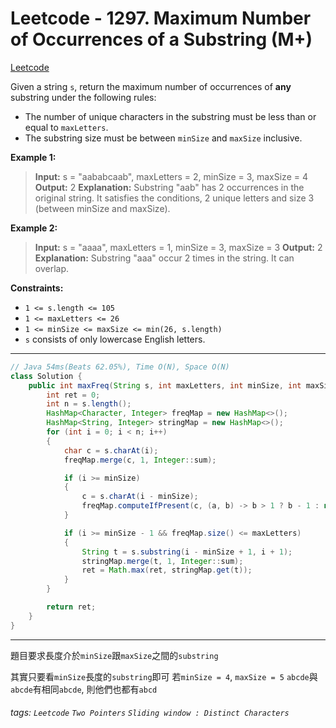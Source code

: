 # Leetcode - 1297. Maximum Number of Occurrences of a Substring (M+)

[Leetcode](https://leetcode.com/problems/maximum-number-of-occurrences-of-a-substring/)

Given a string `s`, return the maximum number of occurrences of **any** substring under the following rules:

-   The number of unique characters in the substring must be less than or equal to `maxLetters`.
-   The substring size must be between `minSize` and `maxSize` inclusive.

**Example 1:**

> **Input:** s = "aababcaab", maxLetters = 2, minSize = 3, maxSize = 4
> **Output:** 2
> **Explanation:** Substring "aab" has 2 occurrences in the original string.
> It satisfies the conditions, 2 unique letters and size 3 (between minSize and maxSize).

**Example 2:**

> **Input:** s = "aaaa", maxLetters = 1, minSize = 3, maxSize = 3
> **Output:** 2
> **Explanation:** Substring "aaa" occur 2 times in the string. It can overlap.

**Constraints:**

-   `1 <= s.length <= 105`
-   `1 <= maxLetters <= 26`
-   `1 <= minSize <= maxSize <= min(26, s.length)`
-   `s` consists of only lowercase English letters.

---
```java
// Java 54ms(Beats 62.05%), Time O(N), Space O(N)
class Solution {
    public int maxFreq(String s, int maxLetters, int minSize, int maxSize) {
        int ret = 0;
        int n = s.length();
        HashMap<Character, Integer> freqMap = new HashMap<>();
        HashMap<String, Integer> stringMap = new HashMap<>();
        for (int i = 0; i < n; i++)
        {
            char c = s.charAt(i);
            freqMap.merge(c, 1, Integer::sum);

            if (i >= minSize)
            {
                c = s.charAt(i - minSize);
                freqMap.computeIfPresent(c, (a, b) -> b > 1 ? b - 1 : null);
            }

            if (i >= minSize - 1 && freqMap.size() <= maxLetters)
            {
                String t = s.substring(i - minSize + 1, i + 1);
                stringMap.merge(t, 1, Integer::sum);
                ret = Math.max(ret, stringMap.get(t));
            }
        }

        return ret;
    }
}
```
---

題目要求長度介於`minSize`跟`maxSize`之間的`substring`

其實只要看`minSize`長度的`substring`即可
若`minSize = 4`, `maxSize = 5`
`abcde`與`abcde`有相同`abcde`, 則他們也都有`abcd`


###### tags: `Leetcode` `Two Pointers` `Sliding window : Distinct Characters`